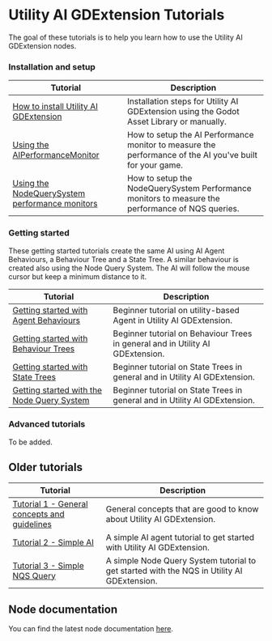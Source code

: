 # Utility AI GDExtension Tutorials

The goal of these tutorials is to help you learn how to use the Utility AI GDExtension nodes.


### Installation and setup

|Tutorial|Description|
|--|--|
|[How to install Utility AI GDExtension](How_to_install_Utility_AI_GDExtension.md)|Installation steps for Utility AI GDExtension using the Godot Asset Library or manually.|
|[Using the AIPerformanceMonitor](Using_the_AIPerformanceMonitor.md)|How to setup the AI Performance monitor to measure the performance of the AI you've built for your game.|
|[Using the NodeQuerySystem performance monitors](Using_the_NodeQuerySystemMonitor.md)|How to setup the NodeQuerySystem Performance monitors to measure the performance of NQS queries.|

### Getting started

These getting started tutorials create the same AI using AI Agent Behaviours, a Behaviour Tree and a State Tree. A similar behaviour is created also using the Node Query System. The AI will follow the mouse cursor but keep a minimum distance to it. 

|Tutorial|Description|
|--|--|
|[Getting started with Agent Behaviours](Getting_started_with_Agent_Behaviours.md)|Beginner tutorial on utility-based Agent in Utility AI GDExtension.|
|[Getting started with Behaviour Trees](Getting_started_with_Behaviour_Trees.md)|Beginner tutorial on Behaviour Trees in general and in Utility AI GDExtension.|
|[Getting started with State Trees](Getting_started_with_State_Trees.md)|Beginner tutorial on State Trees in general and in Utility AI GDExtension.|
|[Getting started with the Node Query System](Getting_started_with_the_Node_Query_System.md)|Beginner tutorial on State Trees in general and in Utility AI GDExtension.|


### Advanced tutorials

To be added.


## Older tutorials 

|Tutorial|Description|
|--|--|
|[Tutorial 1 - General concepts and guidelines](Tutorial_1.md)|General concepts that are good to know about Utility AI GDExtension.|
|[Tutorial 2 - Simple AI](Tutorial_2.md)|A simple AI agent tutorial to get started with Utility AI GDExtension.|
|[Tutorial 3 - Simple NQS Query](Tutorial_3.md)|A simple Node Query System tutorial to get started with the NQS in Utility AI GDExtension.|


## Node documentation

You can find the latest node documentation [here](../documentation/Nodes_latest.md).